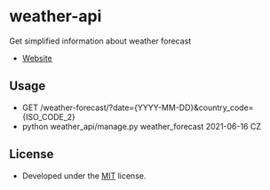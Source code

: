 # weather-api

Get simplified information about weather forecast
* [Website](https://dashboard.heroku.com/apps/django-weatherapi)

## Usage
* GET /weather-forecast/?date={YYYY-MM-DD}&country_code={ISO_CODE_2}
* python weather_api/manage.py weather_forecast 2021-06-16 CZ

## License
* Developed under the [MIT](https://github.com/kucera-lukas/weather-api/blob/main/LICENSE) license.
